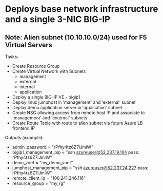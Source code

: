 # Deploys base network infrastructure and a single 3-NIC BIG-IP

## Note: Alien subnet (10.10.10.0/24) used for F5 Virtual Servers

Tasks:
   - Create Resource Group
   - Create Virtual Network with Subnets
      - management
      - external
      - internal
      - application
   - Deploy a single BIG-IP VE - bigip1
   - Deploy linux jumphost in 'management' and 'external' subnet
   - Deploy demo application server in 'application' subnet
   - Create NSG allowing access from remote host IP and associate to 'management' and 'external' subnets
   - Create Route Table with route to alien subnet via future Azure LB frontend IP

Outputs (example):
   - admin_password = "rPfhy4tz6Z7iJmlW"
   - bigip1_management_pip = "ssh azureuser@52.237.19.104 pass: rPfhy4tz6Z7iJmlW"
   - demo_vnet = "my_demo_vnet"
   - jumphost_management_pip = "ssh azureuser@52.237.24.227 pass: rPfhy4tz6Z7iJmlW"
   - remote_client_ip = "100.241.246.116"
   - resource_group = "my_rg"